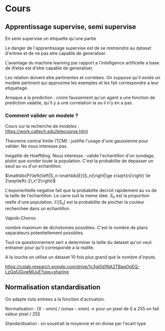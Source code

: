 Cours
===

Apprentissage supervise, semi supervise
---

En semi supervise on etiquette qu'une partie

Le danger de l'apprentissage supervise est de se restreindre
au dataset d'entree et de ne pas etre capable de generaliser.

L'avantage du machine learning par rapport a l'intelligence
artificelle a base de if/else est d'etre capable de generaliser.

Les relation doivent etre pertinentes et correlees. On suppose
qu'il existe un modele pertinent qui approxime
les exemples et les fait correspondre a leur etiquetage.

Arnaque a la prediction : croire faussement qu'un
agent a une fonction de prediction valable, qu'il
y a une correlation la ou il n'y en a pas.

### Comment valider un modele ?

Cours sur la recherche de modeles : https://work.caltech.edu/telecourse.html

Theoreme central limite (TCM) : justifie l'usage d'une gaussienne pour valider. Ne nous interesse pas.

Inegalite de Hoeffding. Nous interesse : valide l'echantillon
d'un sondage, plutot que sonder toute la population.
C'est la probabilite de depasser un seuil au vu d'un echantillon.

$\mathbb{P}\left(\left|S_n-\mathbb{E}[S_n]\right|\ge x\sqrt{n}\right)
\le 2\exp\left(-2\,x^2\right)$

L'exponentielle negative fait que la probabilite decroit rapidement au vu de la taille de l'echantillon. Le carre
suit la meme idee. $S_n$ est la proportion reelle
d'une population. $\mathbb{E}[S_n]$ est la probabilite
de piocher la couleur recherchee dans un echantillon.

Vapnik-Cherno

nombre maximum de dichotomies possibles. C'est le nombre de plans
separateurs potentiellement possibles.

Tout ce questionnement sert a determiner la taille du
dataset qu'on veut entrainer pour qu'il corresponde
a la realite.

A la louche on utilise un dataset 10 fois plus grand
que le nombre d'inputs.

https://colab.research.google.com/drive/1c3gi0d1NA2TBaqOpEQ-LzGqfJGvwMUuE?usp=sharing


Normalisation standardisation
---

On adapte nots entrees a la fonction d'activation.

Normalisation : (X - xmin) / (xmax - xmin) -> pour un pixel de 0 a 255 on fait valeur pixel / 255

Standardisation : on soustrait la moyenne et on divise par l'ecart type